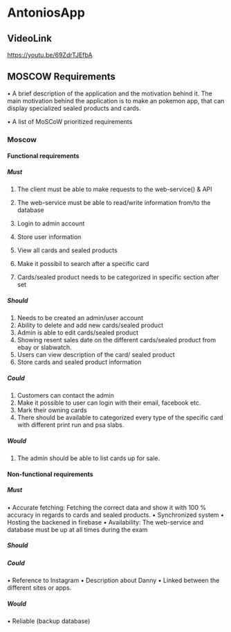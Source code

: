 # AntoniosApp

## VideoLink
https://youtu.be/69ZdrTJEfbA

## MOSCOW Requirements
•	A brief description of the application and the motivation behind it.
The main motivation behind the application is to make an pokemon app, that can display specialized sealed products and cards.  

•	A list of MoSCoW prioritized requirements

### Moscow
#### Functional requirements 
##### Must 
1.	The client must be able to make requests to the web-service() & API

2.	The web-service must be able to read/write information from/to the database
3.	Login to admin account
4.	Store user information
5.	View all cards and sealed products 
6.	Make it possibil to search after a specific card
7.	Cards/sealed product needs to be categorized in specific section after set
##### Should 
1.	Needs to be created an admin/user account 
2.	Ability to delete and add new cards/sealed product 
3.	Admin is able to edit cards/sealed product 
4.	Showing resent sales date on the different cards/sealed product from ebay or slabwatch. 
5.	Users  can view description of the card/ sealed product 
6.	Store cards and sealed product information 


##### Could
1.	Customers can contact the admin 
2.	Make it possible to user can login with their email, facebook etc.  
3.	Mark their owning cards
4.	There should be available to categorized every type of the specific card with different print run and psa slabs. 

##### Would 
1.	The admin should be able to list cards up for sale. 
#### Non-functional requirements 
##### Must 
•	Accurate fetching:
Fetching the correct data and show it with 100 % accuracy in regards to cards and sealed products. 
•	Synchronized system
•	Hosting the backened in firebase 
•	Availability: The web-service and database must be up at all times during the exam


##### Should 


##### Could
•	Reference to Instagram 
•	Description about Danny 
•	Linked between the different sites or apps. 

##### Would 
• Reliable (backup database)
